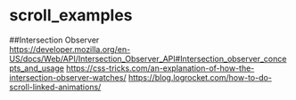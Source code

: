 # scroll_examples

##Intersection Observer  
https://developer.mozilla.org/en-US/docs/Web/API/Intersection_Observer_API#Intersection_observer_concepts_and_usage 
https://css-tricks.com/an-explanation-of-how-the-intersection-observer-watches/ 
https://blog.logrocket.com/how-to-do-scroll-linked-animations/

